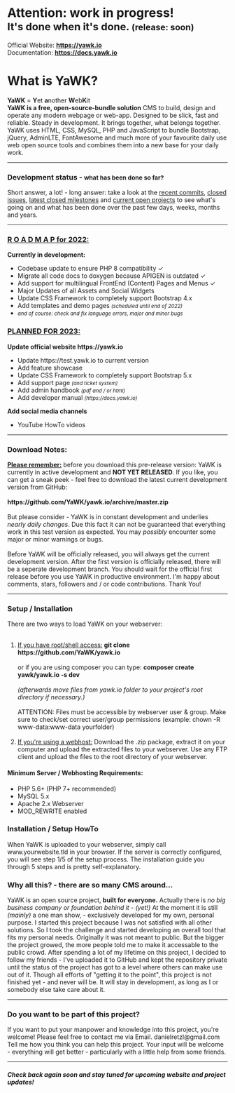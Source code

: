 <h1>Attention: work in progress! <br><small>It's done when it's done. <small>(release: soon)</small></small></h1>

Official Website: <b>https://yawk.io</b><br>
Documentation: <b>https://docs.yawk.io</b>

<h1>What is YaWK?</h1>
<b>YaWK</b> = <b>Y</b>et <b>a</b>nother <b>W</b>eb<b>K</b>it<br> 
<b>YaWK is a free, open-source-bundle solution</b> CMS to build, design and operate any modern webpage or web-app. Designed to be slick, fast and reliable. Steady in development. It brings together, what belongs together. YaWK uses HTML, CSS, MySQL, PHP and JavaScript to bundle Bootstrap, jQuery, AdminLTE, FontAwesome and much more of your favourite daily use web open source tools and combines them into a new base for your daily work.
<hr>
<h3>Development status - <small>what has been done so far?</small></h3>
Short answer, a lot! - long answer: take a look at the <a href="https://github.com/YaWK/yawk.io/commits/master" target="_blank">recent commits</a>, 
<a href="https://github.com/YaWK/yawk.io/issues?q=is%3Aissue+is%3Aclosed" target="_blank">closed issues</a>, 
<a href="https://github.com/YaWK/yawk.io/milestones?state=closed" target="_blank">latest closed milestones</a> 
and <a href="https://github.com/YaWK/yawk.io/projects" target="_blank">current open projects</a> 
to 
see what's going on and what has been done over the past few days, weeks, months and years.
<hr>
<h3><u>R O A D M A P for 2022: <small></small></u></h3>
<b>Currently in development:</b>
<ul>
<li>Codebase update to ensure PHP 8 compatibility ✓</li>
<li>Migrate all code docs to doxygen because APIGEN is outdated ✓</li>
<li>Add support for multilingual FrontEnd (Content) Pages and Menus ✓</li>
<li>Major Updates of all Assets and Social Widgets </li>
<li>Update CSS Framework to completely support Bootstrap 4.x</li>
<li>Add templates and demo pages <i><small>(scheduled until end of 2022)</small></i></li>
<li><i><small>and of course: check and fix language errors, major and minor bugs</small></i></li>
</ul>

<h3><u>PLANNED FOR 2023:</u></h3>
<b>Update official website https://yawk.io </b>
<ul>
<li>Update https://test.yawk.io to current version</li>
<li>Add feature showcase</li>
<li>Update CSS Framework to completely support Bootstrap 5.x</li>
<li>Add support page <small><i>(and ticket system)</i></small></li>
<li>Add admin handbook <small><i>(pdf and / or html)</i></small></li>
<li>Add developer manual <small><i>(https://docs.yawk.io)</i></small></li>
</ul>
<b>Add social media channels</b>
<ul>
<li>YouTube HowTo videos</li>
</ul>
<hr>
<h3>Download Notes:</h3>
<u><b>Please remember:</b></u> before you download this pre-release version: YaWK is currently in active development and <b>NOT YET RELEASED</b>.
If you like, you can get a sneak peek - feel free to download the latest current development version from GitHub: <br>
<br><b>https://github.com/YaWK/yawk.io/archive/master.zip</b>
<br><br>
But please consider - YaWK is in constant development and underlies <i>nearly daily changes</i>. Due this fact it can not be guaranteed that everything work in this test version as expected. You may <i>possibly</i> encounter some major or minor warnings or bugs.
<br><br>
Before YaWK will be officially released, you will always get the current development version. After the first version is officially released, there will be a seperate development branch. You should wait for the official first release before you use YaWK in productive environment. I'm happy about comments, stars, followers and / or code contributions. Thank You!
<hr>
<h3>Setup / Installation</h3>
There are two ways to load YaWK on your webserver:<br><br>
<ol>
<li><u>If you have root/shell access:</u> <b>git clone https://github.com/YaWK/yawk.io</b>
    <br><br>
    or
    if you are using composer you can type: <b>composer create yawk/yawk.io -s dev</b>
    <br><br>
    <i>(afterwards move files from yawk.io folder to your project's root directory if necessary.)</i>
    <br><br>
ATTENTION: Files must be accessible by webserver user & group. Make sure to check/set correct user/group permissions (example: chown -R www-data:www-data yourfolder)
<br><br>
</li>
<li>
    <u>If you're using a webhost:</u> Download the .zip package, extract it on your computer and upload the extracted files to your webserver. Use any FTP client and upload the files to the root directory of your webserver.
</li>
</ol>
<h4>Minimum Server / Webhosting Requirements:</h4>
<ul>
<li>PHP 5.6+ (PHP 7+ recommended)</li>
<li>MySQL 5.x</li>
<li>Apache 2.x Webserver</li>
<li>MOD_REWRITE enabled</li>
</ul>

<h3>Installation / Setup HowTo</h3>
When YaWK is uploaded to your webserver, simply call www.yourwebsite.tld in your browser. If the server is correctly configured, you will see step 1/5 of the setup process. The installation guide you through 5 steps and is pretty self-explanatory.<br>

<h3>Why all this? - there are so many CMS around...</h3>
YaWK is an open source project, <b>built for everyone.</b> Actually there is <i>no big business company or foundation behind it - (yet!)</i> At the moment it is still <i>(mainly)</i> a one man show, - exclusively developed for my own, personal purpose. I started this project because I was not satisfied with all other solutions. So I took the challenge and started developing an overall tool that fits my personal needs. Originally it was not meant to public. But the bigger the project growed, the more people told me to make it accessable to the public crowd.
After spending a lot of my lifetime on this project, I decided to follow my friends - I've uploaded it to GitHub and kept the repository private until the status of the project has got to a level where others can make use out of it. Though all efforts of "getting it to the point", this project is not finished yet - and never will be. It will stay in development, as long as I or somebody else take care about it.
<hr>
<h3>Do you want to be  part of this project?</h3>
If you want to put your manpower and knowledge into this project, you're welcome! Please feel free to contact me via Email. danielretzl@gmail.com Tell me how you think you can help this project. Your input will be welcome - everything will get better - particularly
with a little help from some friends.
<hr>
<h4><i>Check back again soon and stay tuned for upcoming website and project updates!</i></h4>
<br><br>
